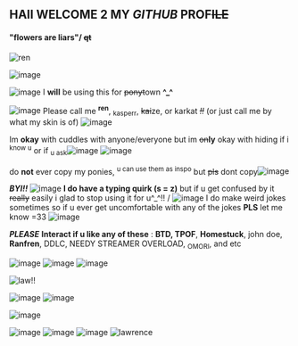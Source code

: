 ## HAII WELCOME 2 MY *GITHUB* PROF~~ILE~~
#### **"flowers are liars"/** ~~qt~~
![ren](https://media.tenor.com/byuqJlqamOAAAAAi/ren-hana-boyfriend-to-death.gif)


![image](https://github.com/user-attachments/assets/4ce8ab53-a5d9-4838-960a-5d68f99d7975)

![image](https://github.com/user-attachments/assets/2fca12e3-2e39-4f62-ba3a-dbe465d2a225)
I **will** be using this for ~~ponyt~~own **^_^** 


![image](https://github.com/user-attachments/assets/073b9410-6f09-4940-9344-bb8e48e00987) Please call me <sup>**ren**</sup>, <sub>kasperr</sub>, ~~kai~~ze, or karkat *~~!!~~* (or just call me by what my skin is of) ![image](https://github.com/user-attachments/assets/c408b9d0-4b32-43ed-b792-eb7a76593307)

Im __okay__ with cuddles with anyone/everyone but im ~~on~~**ly** okay with hiding if i <sup>know u</sup> or if <sub>u ask</sub>![image](https://github.com/user-attachments/assets/18e78ea3-c849-4137-9eb6-420910b624ec) ![image](https://github.com/user-attachments/assets/c8bacc57-69cc-49b6-89f7-6f10a0309949)

do **not** ever copy my ponies, <sup>u can use them as inspo</sup> but ~~pls~~ dont copy![image](https://github.com/user-attachments/assets/b6c1af2e-92ad-4b68-aa08-6fdd1898ff84)
 

***BYI!!*** ![image](https://github.com/user-attachments/assets/1891a414-c008-4c0d-b5a9-9b2de394603f)
 **I do have a typing quirk (s = z)** but if u get confused by it ~~really~~ easily i glad to stop using it for u^_^!! / ![image](https://github.com/user-attachments/assets/ace51d79-037b-4503-81a6-272f411b7804)
I do make weird jokes sometimes so if u ever get uncomfortable with any of the jokes **PLS** let me know =33 ![image](https://github.com/user-attachments/assets/f412a3e0-e10a-410a-977f-249a4ad10697)


***PLEASE*** __Interact if u like any of these__ : **BTD, TPOF**, **Homestuck**, john doe, **Ranfren**, DDLC, NEEDY STREAMER OVERLOAD, <sub>OMORI</sub>, and etc


![image](https://github.com/user-attachments/assets/7196c628-2b8e-4b21-ae22-d75ff27562cf) ![image](https://github.com/user-attachments/assets/e34feadf-4a79-4d1c-9812-8e178901a4ce) ![image](https://github.com/user-attachments/assets/03590786-7e4c-49f5-930d-c41c2e15dfbc)






![law!!](https://i.ibb.co/pfphpRM/Untitled-Project2-ezgif.png)

![image](https://github.com/user-attachments/assets/c225bc47-9534-4961-b0d2-cd0ad65d9192) ![image](https://github.com/user-attachments/assets/bef3b099-2522-43f8-80d4-2b4cce499f35)



![image](https://github.com/user-attachments/assets/173c4ff0-e96e-491f-a35a-095697cba92c)



![image](https://github.com/user-attachments/assets/a085689a-2298-40eb-a0ca-e49c49892d33) ![image](https://github.com/user-attachments/assets/12adfebc-34fa-4f03-a7b7-5d2f986cfc57) ![image](https://github.com/user-attachments/assets/a300e247-c4a2-4da2-9441-63eeb37a9a10) ![lawrence](https://camo.githubusercontent.com/98ac392472cd25651e37f0c06a8b876cfc0c4c14d9733458c2a289367f3f7a89/68747470733a2f2f7374756666696e6565642e63617272642e636f2f6173736574732f696d616765732f67616c6c65727931322f64646537623761372e706e673f763d6162623966363131)





